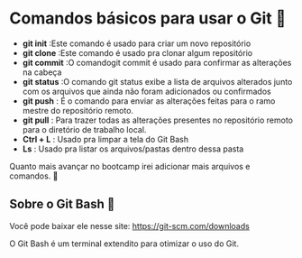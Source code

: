 # Comandos básicos para usar o Git 🤖

* **git init** :Este comando é usado para criar um novo repositório
* **git clone** :Este comando é usado pra clonar algum repositório
* **git commit** :O comandogit commit  é usado para confirmar as alterações na cabeça
* **git status** :O comando git status  exibe a lista de arquivos alterados junto com os arquivos que ainda não foram adicionados ou confirmados
* **git push** : É o comando para enviar as alterações feitas para o ramo mestre do repositório remoto.
* **git pull** : Para trazer todas as alterações presentes no repositório remoto para o diretório de trabalho local.
* **Ctrl + L** : Usado pra limpar a tela do Git Bash
* **Ls** : Usado pra listar os arquivos/pastas dentro dessa pasta


Quanto mais avançar no bootcamp irei adicionar mais arquivos e comandos. 👋

## Sobre o Git Bash 🤔

Você pode baixar ele nesse site: https://git-scm.com/downloads

O Git Bash é um terminal extendito para otimizar o uso do Git.
